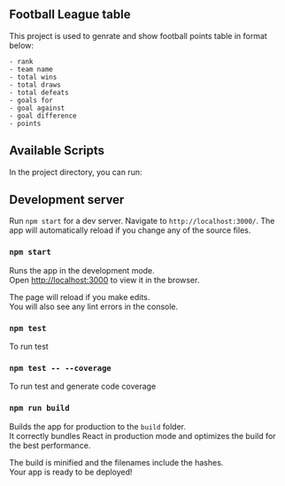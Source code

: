## Football League table
This project is used to genrate and show football points table in format below:

    - rank
    - team name
    - total wins
    - total draws
    - total defeats
    - goals for
    - goal against
    - goal difference
    - points

## Available Scripts

In the project directory, you can run:

## Development server

Run `npm start` for a dev server. Navigate to `http://localhost:3000/`. The app will automatically reload if you change any of the source files.

### `npm start`

Runs the app in the development mode.<br>
Open [http://localhost:3000](http://localhost:3000) to view it in the browser.

The page will reload if you make edits.<br>
You will also see any lint errors in the console.

### `npm test`
To run test

### `npm test -- --coverage`
To run test and generate code coverage


### `npm run build`

Builds the app for production to the `build` folder.<br>
It correctly bundles React in production mode and optimizes the build for the best performance.

The build is minified and the filenames include the hashes.<br>
Your app is ready to be deployed!